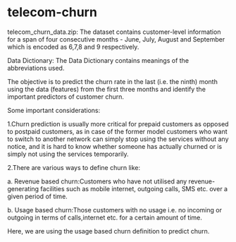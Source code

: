 # telecom-churn
telecom_churn_data.zip: The dataset contains customer-level information for a span of four consecutive months - June, July, August and September which is encoded as 6,7,8 and 9 respectively.

Data Dictionary: The Data Dictionary contains meanings of the abbreviations used.

The objective is to predict the churn rate in the last (i.e. the ninth) month using the data (features) from the first three months and identify the important predictors of customer churn.

Some important considerations:

1.Churn prediction is usually more critical for prepaid customers as opposed to postpaid customers, as in case of the former model  customers who want to switch to another network can simply stop using the services without any notice, and it is hard to know whether someone has actually churned or is simply not using the services temporarily.

2.There are various ways to define churn like:

  a. Revenue based churn:Customers who have not utilised any revenue-generating facilities such as mobile internet, outgoing calls, SMS etc. over a given period of time.
  
  b. Usage based churn:Those customers with no usage i.e. no incoming or outgoing in terms of calls,internet etc. for a certain amount of time.
  
Here, we are using the usage based churn definition to predict churn.
